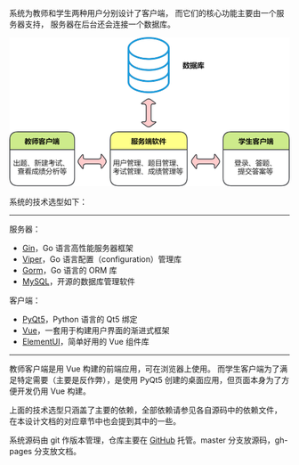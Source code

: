 系统为教师和学生两种用户分别设计了客户端，
而它们的核心功能主要由一个服务器支持，
服务器在后台还会连接一个数据库。

![](../img/system_components.png)

系统的技术选型如下：

---
服务器：

- [Gin](https://gin-gonic.com/)，Go 语言高性能服务器框架
- [Viper](https://github.com/spf13/viper)，Go 语言配置（configuration）管理库
- [Gorm](https://gorm.io/index.html)，Go 语言的 ORM 库
- [MySQL](https://www.mysql.com/)，开源的数据库管理软件

客户端：

- [PyQt5](https://pypi.org/project/PyQt5/)，Python 语言的 Qt5 绑定
- [Vue](https://v2.vuejs.org/)，一套用于构建用户界面的渐进式框架
- [ElementUI](https://element.eleme.cn/#/)，简单好用的 Vue 组件库
---

教师客户端是用 Vue 构建的前端应用，可在浏览器上使用。
而学生客户端为了满足特定需要（主要是反作弊），是使用 PyQt5 创建的桌面应用，但页面本身为了方便开发仍用 Vue 构建。

上面的技术选型只涵盖了主要的依赖，全部依赖请参见各自源码中的依赖文件，
在本设计文档的对应章节中也会提到其中的一些。

系统源码由 git 作版本管理，仓库主要在 [GitHub](https://github.com/gonearewe/EasyTesting) 托管。master 分支放源码，gh-pages 分支放文档。



